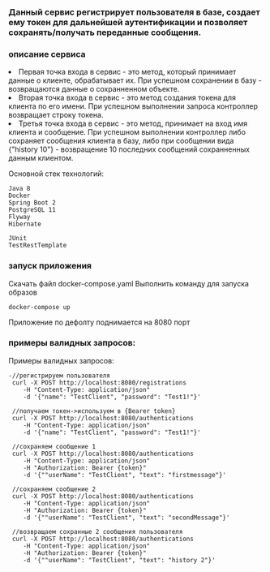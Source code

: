 <h3>Данный сервис регистрирует пользователя в базе, создает ему токен для дальнейшей аутентификации и позволяет сохранять/получать переданные сообщения.</h3>

### описание сервиса
<li> Первая точка входа в сервис - это метод, который принимает данные о клиенте, обрабатывает их. При успешном сохранении в базу - возвращаются данные о сохранненном объекте. </li>

<li> Вторая точка входа в сервис - это метод создания токена для клиента по его имени. При успешном выполнении запроса контроллер возвращает строку токена.</li>

<li> Третья точка входа в сервис - это метод, принимает на вход имя клиента и сообщение. При успешном выполнении контроллер либо сохраняет сообщения клиента в базу, либо при сообщении вида {"history 10"} - возвращение 10 последних сообщений сохранненных данным клиентом.</li>

Основной стек технологий:
    
    Java 8
    Docker
    Spring Boot 2
    PostgreSQL 11
    Flyway
    Hibernate
    
    JUnit
    TestRestTemplate

### запуск приложения
Скачать файл docker-compose.yaml
Выполнить команду для запуска образов

    docker-compose up
   
Приложение по дефолту поднимается на 8080 порт
        
### примеры валидных запросов:
Примеры валидных запросов:

    -//регистрируем пользователя
     curl -X POST http://localhost:8080/registrations 
        -H "Content-Type: application/json"
        -d '{"name": "TestClient", "password": "Test1!"}' 
        
     //получаем токен->используем в {Bearer token}
     curl -X POST http://localhost:8080/authentications 
        -H "Content-Type: application/json"
        -d '{"name": "TestClient", "password": "Test1!"}'
        
     //сохраняем сообщение 1
     curl -X POST http://localhost:8080/authentications 
        -H "Content-Type: application/json"
        -H "Authorization: Bearer {token}"
        -d '{""userName": "TestClient", "text": "firstmessage"}'
        
     //сохраняем сообщение 2
     curl -X POST http://localhost:8080/authentications 
        -H "Content-Type: application/json"
        -H "Authorization: Bearer {token}"
        -d '{""userName": "TestClient", "text": "secondMessage"}'
        
     //возвращаем сохранные 2 сообщения пользователя
     curl -X POST http://localhost:8080/authentications 
        -H "Content-Type: application/json"
        -H "Authorization: Bearer {token}"
        -d '{""userName": "TestClient", "text": "history 2"}'

 
